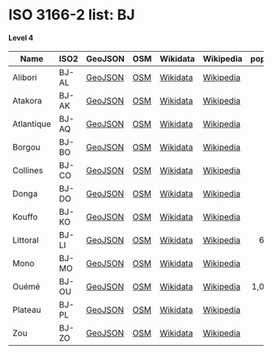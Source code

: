 # ISO 3166-2 list: BJ


#### Level 4
Name | ISO2 | GeoJSON | OSM | Wikidata | Wikipedia | population 
--- | --- | --- | --- | --- | --- | --: 
Alibori | BJ-AL | [GeoJSON](../../geojson/q8/iso2/BJ/BJ-AL.geojson) | [OSM](https://www.openstreetmap.org/relation/2803879) | [Wikidata](https://www.wikidata.org/wiki/Q29165) | [Wikipedia](http://en.wikipedia.org/wiki/fr%3AAlibori) | 
Atakora | BJ-AK | [GeoJSON](../../geojson/q8/iso2/BJ/BJ-AK.geojson) | [OSM](https://www.openstreetmap.org/relation/2845850) | [Wikidata](https://www.wikidata.org/wiki/Q29154) | [Wikipedia](http://en.wikipedia.org/wiki/fr%3AAtacora) | 
Atlantique | BJ-AQ | [GeoJSON](../../geojson/q8/iso2/BJ/BJ-AQ.geojson) | [OSM](https://www.openstreetmap.org/relation/2848205) | [Wikidata](https://www.wikidata.org/wiki/Q29147) | [Wikipedia](http://en.wikipedia.org/wiki/fr%3AAtlantique%20%28d%C3%A9partement%29) | 
Borgou | BJ-BO | [GeoJSON](../../geojson/q8/iso2/BJ/BJ-BO.geojson) | [OSM](https://www.openstreetmap.org/relation/2803880) | [Wikidata](https://www.wikidata.org/wiki/Q29136) | [Wikipedia](http://en.wikipedia.org/wiki/fr%3ABorgou) | 
Collines | BJ-CO | [GeoJSON](../../geojson/q8/iso2/BJ/BJ-CO.geojson) | [OSM](https://www.openstreetmap.org/relation/2845888) | [Wikidata](https://www.wikidata.org/wiki/Q29141) | [Wikipedia](http://en.wikipedia.org/wiki/fr%3ACollines) | 
Donga | BJ-DO | [GeoJSON](../../geojson/q8/iso2/BJ/BJ-DO.geojson) | [OSM](https://www.openstreetmap.org/relation/2845865) | [Wikidata](https://www.wikidata.org/wiki/Q29161) | [Wikipedia](http://en.wikipedia.org/wiki/fr%3ADonga%20%28B%C3%A9nin%29) | 
Kouffo | BJ-KO | [GeoJSON](../../geojson/q8/iso2/BJ/BJ-KO.geojson) | [OSM](https://www.openstreetmap.org/relation/2846891) | [Wikidata](https://www.wikidata.org/wiki/Q29173) | [Wikipedia](http://en.wikipedia.org/wiki/fr%3ACouffo) | 
Littoral | BJ-LI | [GeoJSON](../../geojson/q8/iso2/BJ/BJ-LI.geojson) | [OSM](https://www.openstreetmap.org/relation/2848206) | [Wikidata](https://www.wikidata.org/wiki/Q29158) | [Wikipedia](http://en.wikipedia.org/wiki/fr%3ALittoral%20%28d%C3%A9partement%29) | 678,874
Mono | BJ-MO | [GeoJSON](../../geojson/q8/iso2/BJ/BJ-MO.geojson) | [OSM](https://www.openstreetmap.org/relation/2848207) | [Wikidata](https://www.wikidata.org/wiki/Q29135) | [Wikipedia](http://en.wikipedia.org/wiki/fr%3AMono%20%28d%C3%A9partement%29) | 
Ouémé | BJ-OU | [GeoJSON](../../geojson/q8/iso2/BJ/BJ-OU.geojson) | [OSM](https://www.openstreetmap.org/relation/2848208) | [Wikidata](https://www.wikidata.org/wiki/Q29169) | [Wikipedia](http://en.wikipedia.org/wiki/fr%3AOu%C3%A9m%C3%A9) | 1,096,850
Plateau | BJ-PL | [GeoJSON](../../geojson/q8/iso2/BJ/BJ-PL.geojson) | [OSM](https://www.openstreetmap.org/relation/2846872) | [Wikidata](https://www.wikidata.org/wiki/Q32108) | [Wikipedia](http://en.wikipedia.org/wiki/fr%3APlateau%20%28d%C3%A9partement%29) | 
Zou | BJ-ZO | [GeoJSON](../../geojson/q8/iso2/BJ/BJ-ZO.geojson) | [OSM](https://www.openstreetmap.org/relation/2846873) | [Wikidata](https://www.wikidata.org/wiki/Q29172) | [Wikipedia](http://en.wikipedia.org/wiki/fr%3AZou) | 
